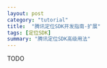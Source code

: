 ```yaml
---
layout: post
category: "tutorial"
title:  "腾讯定位SDK开发指南-扩展"
tags: [定位SDK]
summary: "腾讯定位SDK高级用法"
---
```

TODO
